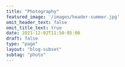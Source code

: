 ```yaml
---
title: "Photography"
featured_image: '/images/header-summer.jpg'
omit_header_text: false
omit_title_text: true
date: 2021-12-02T11:50-05:00
draft: false
type: "page"
layout: "blog-subset"
subtag: "photo"
---
```

